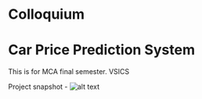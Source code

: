 # Colloquium 
# Car Price Prediction System
This is for MCA final semester. VSICS

Project snapshot -
![alt text](https://github.com/kavyanshpandey/Colloquium/blob/main/ml2.PNG)



